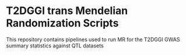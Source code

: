 # T2DGGI trans Mendelian Randomization Scripts

This repository contains pipelines used to run MR for the T2DGGI GWAS summary statistics against QTL datasets
